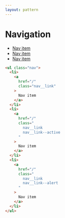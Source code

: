 ```yaml
---
layout: pattern
---
```


<h1>Navigation</h1>

<div class="components-preview">

  <ul class="nav">
    <li>
      <a
        href="/"
        class="nav__link"
      >
        Nav item
      </a>
    </li>
    <li>
      <a
        href="/"
        class="
          nav__link
          nav__link--active
        "
      >
        Nav item
      </a>
    </li>
    <li>
      <a
        href="/"
        class="
          nav__link
          nav__link--alert
        "
      >
        Nav item
      </a>
    </li>
  </ul>

</div>

<div class="components-code" markdown="1">

```html
<ul class="nav">
  <li>
    <a
      href="/"
      class="nav__link"
    >
      Nav item
    </a>
  </li>
  <li>
    <a
      href="/"
      class="
        nav__link
        nav__link--active
      "
    >
      Nav item
    </a>
  </li>
  <li>
    <a
      href="/"
      class="
        nav__link
        nav__link--alert
      "
    >
      Nav item
    </a>
  </li>
</ul>
```

</div>

